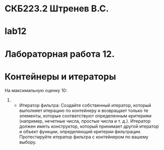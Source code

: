 # СКБ223.2 Штренев В.С.

# lab12

# Лабораторная работа 12.
# Контейнеры и итераторы

На максимальную оценку 10:
1. * Итератор фильтра:
Создайте собственный итератор, который выполняет итерацию по контейнеру и возвращает только те элементы, которые соответствуют определенным критериям (например, нечетные числа, простые числа и т. д.). Итератор должен иметь конструктор, который принимает другой итератор и объект функции, определяющий критерии фильтрации. Протестируйте итератор фильтра с контейнером по вашему выбору.
